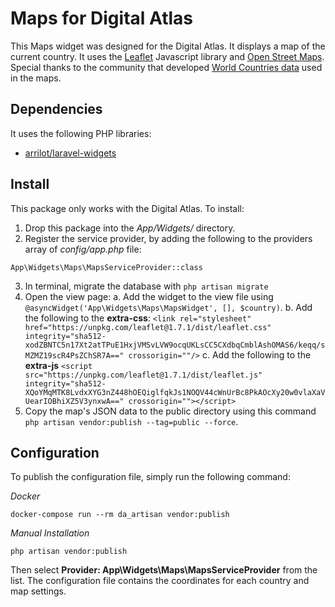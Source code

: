 # Maps for Digital Atlas

This Maps widget was designed for the Digital Atlas.  It displays a map of the current country.  It uses the [Leaflet](https://leafletjs.com/) Javascript library and [Open Street Maps](https://www.openstreetmap.org/).  Special thanks to the community that developed [World Countries data](https://github.com/mledoze/countries) used in the maps.

## Dependencies

It uses the following PHP libraries:

- [arrilot/laravel-widgets](https://github.com/arrilot/laravel-widgets)

## Install

This package only works with the Digital Atlas.  To install:

1. Drop this package into the *App/Widgets/* directory.
2. Register the service provider, by adding the following to the providers array of *config/app.php* file:
```
App\Widgets\Maps\MapsServiceProvider::class
```
3. In terminal, migrate the database with `php artisan migrate`
4. Open the view page:
    a. Add the widget to the view file using `@asyncWidget('App\Widgets\Maps\MapsWidget', [], $country)`.
    b. Add the following to the **extra-css**: `<link rel="stylesheet" href="https://unpkg.com/leaflet@1.7.1/dist/leaflet.css" integrity="sha512-xodZBNTC5n17Xt2atTPuE1HxjVMSvLVW9ocqUKLsCC5CXdbqCmblAshOMAS6/keqq/sMZMZ19scR4PsZChSR7A==" crossorigin=""/>`
    c. Add the following to the **extra-js** `<script src="https://unpkg.com/leaflet@1.7.1/dist/leaflet.js" integrity="sha512-XQoYMqMTK8LvdxXYG3nZ448hOEQiglfqkJs1NOQV44cWnUrBc8PkAOcXy20w0vlaXaVUearIOBhiXZ5V3ynxwA==" crossorigin=""></script>`
5. Copy the map's JSON data to the public directory using this command `php artisan vendor:publish --tag=public --force`.

## Configuration

To publish the configuration file, simply run the following command:

_Docker_
```
docker-compose run --rm da_artisan vendor:publish
```

_Manual Installation_
```
php artisan vendor:publish
```

Then select **Provider: App\Widgets\Maps\MapsServiceProvider** from the list.  The configuration file contains the coordinates for each country and map settings.
